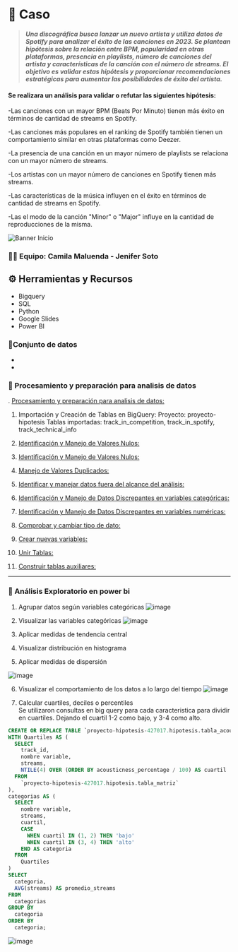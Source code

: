 # 📝 **Caso**
>***Una discográfica busca lanzar un nuevo artista y utiliza datos de Spotify para analizar el éxito de las canciones en 2023. Se plantean hipótesis sobre la relación entre BPM, popularidad en otras plataformas, presencia en playlists, número de canciones del artista y características de la canción con el número de streams. El objetivo es validar estas hipótesis y proporcionar recomendaciones estratégicas para aumentar las posibilidades de éxito del artista.***

#### Se realizara un análisis para validar o refutar las siguientes hipótesis:

-Las canciones con un mayor BPM (Beats Por Minuto) tienen más éxito en términos de cantidad de streams en Spotify.

-Las canciones más populares en el ranking de Spotify también tienen un comportamiento similar en otras plataformas como Deezer.

-La presencia de una canción en un mayor número de playlists se relaciona con un mayor número de streams.

-Los artistas con un mayor número de canciones en Spotify tienen más streams.

-Las características de la música influyen en el éxito en términos de cantidad de streams en Spotify.

-Las el modo de la canción "Minor" o "Major" influye en la cantidad de reproducciones de la misma.

![Banner Inicio](https://github.com/jesolav/Validaci-n-Hip-tesis_Proyecto-2/assets/172732181/477b6121-2b2c-4161-9746-c69fd11e7ed8)


### 🤜🤛 Equipo: Camila Maluenda - Jenifer Soto

## ⚙️ Herramientas y Recursos
- Bigquery
- SQL
- Python
- Google Slides
- Power BI

### 📄Conjunto de datos
-
-

### 🔎 Procesamiento y preparación para analisis de datos 
. [Procesamiento y preparación para analisis de datos:](https://github.com/jesolav/Validaci-n-Hip-tesis_Proyecto-2/tree/6060b18be30d2ed3037561ba14222757aa3b241a/Procesamiento%20y%20preparci%C3%B3n%20para%20anlisis%20de%20datos
)


1. Importación y Creación de Tablas en BigQuery:
      Proyecto: proyecto-hipotesis
      Tablas importadas: track_in_competition, track_in_spotify, track_technical_info

2. [Identificación y Manejo de Valores Nulos:](https://github.com/jesolav/Nulos_hipotesis.git)
2. [Identificación y Manejo de Valores Nulos:](https://github.com/jesolav/Validaci-n-Hip-tesis_Proyecto-2/blob/main/1.%20Procesar%20y%20preparar%20base%20de%20datos/2.%20Identificar%20y%20manejar%20valores%20nulos.md)

3. [Manejo de Valores Duplicados:](https://github.com/jesolav/duplicados_hipotesis.git)

4. [Identificar y manejar datos fuera del alcance del análisis:](https://github.com/jesolav/datos-fuera-del-alcance_hipotesis.git)

5. [Identificación y Manejo de Datos Discrepantes en variables categóricas:](https://github.com/jesolav/Identificaci-n-y-Manejo-de-Datos-Discrepantes-en-variables-categ-ricas_hipotesis.git)

6. [Identificación y Manejo de Datos Discrepantes en variables numéricas:](https://github.com/jesolav/Identificaci-n-y-Manejo-de-Datos-Discrepantes-en-variables-num-ricas_hipotesis.git)


7. [Comprobar y cambiar tipo de dato:](https://github.com/jesolav/-Comprobar-y-cambiar-tipo-de-dato_hipotesis.git)

8. [Crear nuevas variables:](https://github.com/jesolav/Crear-nuevas-variables_hipotesis.git)

9. [Unir Tablas:](https://github.com/jesolav/Crear-nuevas-variables_hipotesis.git)

10. [Construir tablas auxiliares:](https://github.com/jesolav/Construir-tablas-auxiliares_hipotesis.git)


---------------------------------------------------------------------------------------------------------------------------------------------------------------------------

### 🔎 Análisis Exploratorio en power bi

1. Agrupar datos según variables categóricas
   ![image](https://github.com/jesolav/Validaci-n-Hip-tesis_Proyecto-2/assets/172732181/40e9239b-a2e2-4856-8fd8-bc63bbcf8d12)

2. Visualizar las variables categóricas
   ![image](https://github.com/jesolav/Validaci-n-Hip-tesis_Proyecto-2/assets/172732181/40fb2f6e-bb2a-4957-b2d8-68870910c066)

3. Aplicar medidas de tendencia central
4. Visualizar distribución en histograma
5. Aplicar medidas de dispersión	

 ![image](https://github.com/jesolav/Validaci-n-Hip-tesis_Proyecto-2/assets/172732181/e952f2b4-a46b-4d93-aca3-69653f83939f)

6. Visualizar el comportamiento de los datos a lo largo del tiempo
   ![image](https://github.com/jesolav/Validaci-n-Hip-tesis_Proyecto-2/assets/172732181/37a2dbd7-8650-4a5a-83bb-9caa7aab0060)

7. Calcular cuartiles, deciles o percentiles	
Se utilizaron consultas en big query para cada caracteristica para dividir en cuartiles. Dejando el cuartil 1-2 como bajo, y 3-4 como alto.

```sql
CREATE OR REPLACE TABLE `proyecto-hipotesis-427017.hipotesis.tabla_acousticness` AS
WITH Quartiles AS (
  SELECT
    track_id,
    nombre variable,
    streams,
    NTILE(4) OVER (ORDER BY acousticness_percentage / 100) AS cuartil
  FROM
    `proyecto-hipotesis-427017.hipotesis.tabla_matriz`
),
categorias AS (
  SELECT
    nombre variable,
    streams,
    cuartil,
    CASE
      WHEN cuartil IN (1, 2) THEN 'bajo'
      WHEN cuartil IN (3, 4) THEN 'alto'
    END AS categoria
  FROM
    Quartiles
)
SELECT
  categoria,
  AVG(streams) AS promedio_streams
FROM
  categorias
GROUP BY
  categoria
ORDER BY
  categoria;
```

![image](https://github.com/jesolav/Validaci-n-Hip-tesis_Proyecto-2/assets/172732181/b1cfc1a8-508d-4b57-bed3-41a9a5843b43)





